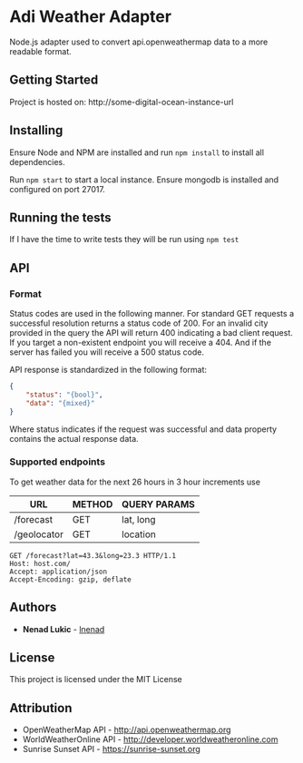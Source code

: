 # Adi Weather Adapter

Node.js adapter used to convert api.openweathermap data to a more readable format.

## Getting Started

Project is hosted on: http://some-digital-ocean-instance-url

## Installing

Ensure Node and NPM are installed and run ```npm install``` to install all dependencies.

Run ```npm start``` to start a local instance. Ensure mongodb is installed and configured on port 27017.

## Running the tests

If I have the time to write tests they will be run using ```npm test```

## API

### Format

Status codes are used in the following manner. For standard GET requests a successful resolution returns a status code
of 200. For an invalid city provided in the query the API will return 400 indicating a bad client request. If you target
a non-existent endpoint you will receive a 404. And if the server has failed you will receive a 500 status code.

API response is standardized in the following format:
```json
{
    "status": "{bool}",
    "data": "{mixed}"
}
```
Where status indicates if the request was successful and data property contains the actual response data.

### Supported endpoints

To get weather data for the next 26 hours in 3 hour increments use

| URL | METHOD | QUERY PARAMS |
|-----|--------|--------------|
|/forecast  | GET | lat, long|
|/geolocator | GET | location |


```
GET /forecast?lat=43.3&long=23.3 HTTP/1.1
Host: host.com/
Accept: application/json
Accept-Encoding: gzip, deflate

```

## Authors

* **Nenad Lukic** - [lnenad](https://github.com/lnenad)

## License

This project is licensed under the MIT License

## Attribution

* OpenWeatherMap API - http://api.openweathermap.org
* WorldWeatherOnline API - http://developer.worldweatheronline.com
* Sunrise Sunset API - https://sunrise-sunset.org
